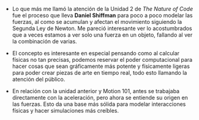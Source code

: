 - Lo que más me llamó la atención de la Unidad 2 de _The Nature of Code_ fue el proceso que lleva **Daniel Shiffman** para poco a poco modelar las fuerzas, al como se acumulan y afectan el movimiento siguiendo la Segunda Ley de Newton. Me pareció interesante ver lo acostumbrados que a veces estamos a ver solo una fuerza en un objeto, fallando al ver la combinación de varias.

- El concepto es interesante en especial pensando como al calcular físicas no tan precisas, podemos reservar el poder computacional para hacer cosas que sean gráficamente más potente y físicamente ligeras para poder crear piezas de arte en tiempo real, todo esto llamando la atención del público.

- En relación con la unidad anterior y Motion 101, antes se trabajaba directamente con la aceleración, pero ahora se entiende su origen en las fuerzas. Esto da una base más sólida para modelar interacciones físicas y hacer simulaciones más creíbles.

